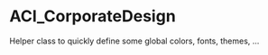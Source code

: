 ACI_CorporateDesign
===========================

Helper class to quickly define some global colors, fonts, themes, …
